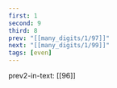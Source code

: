 ```yaml
---
first: 1
second: 9
third: 8
prev: "[[many_digits/1/97]]"
next: "[[many_digits/1/99]]"
tags: [even]
---
```

prev2-in-text: [[96]]

